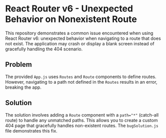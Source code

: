 # React Router v6 - Unexpected Behavior on Nonexistent Route

This repository demonstrates a common issue encountered when using React Router v6: unexpected behavior when navigating to a route that does not exist.  The application may crash or display a blank screen instead of gracefully handling the 404 scenario.

## Problem

The provided `App.js` uses `Routes` and `Route` components to define routes.  However, navigating to a path not defined in the `Routes` results in an error, breaking the app.

## Solution

The solution involves adding a `Route` component with a `path="*"` (catch-all route) to handle any unmatched paths. This allows you to create a custom 404 page that gracefully handles non-existent routes.  The `bugSolution.js` file demonstrates this fix.